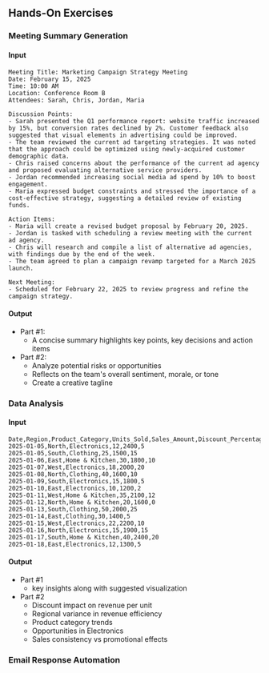 ## Hands-On Exercises

### Meeting Summary Generation

#### Input

```
Meeting Title: Marketing Campaign Strategy Meeting
Date: February 15, 2025
Time: 10:00 AM
Location: Conference Room B
Attendees: Sarah, Chris, Jordan, Maria

Discussion Points:
- Sarah presented the Q1 performance report: website traffic increased by 15%, but conversion rates declined by 2%. Customer feedback also suggested that visual elements in advertising could be improved.
- The team reviewed the current ad targeting strategies. It was noted that the approach could be optimized using newly-acquired customer demographic data.
- Chris raised concerns about the performance of the current ad agency and proposed evaluating alternative service providers.
- Jordan recommended increasing social media ad spend by 10% to boost engagement.
- Maria expressed budget constraints and stressed the importance of a cost-effective strategy, suggesting a detailed review of existing funds.

Action Items:
- Maria will create a revised budget proposal by February 20, 2025.
- Jordan is tasked with scheduling a review meeting with the current ad agency.
- Chris will research and compile a list of alternative ad agencies, with findings due by the end of the week.
- The team agreed to plan a campaign revamp targeted for a March 2025 launch.

Next Meeting:
- Scheduled for February 22, 2025 to review progress and refine the campaign strategy.
```
#### Output
* Part #1:
  * A concise summary highlights key points, key decisions and action items
* Part #2:
  * Analyze potential risks or opportunities
  * Reflects on the team's overall sentiment, morale, or tone
  * Create a creative tagline


### Data Analysis

#### Input
```
Date,Region,Product_Category,Units_Sold,Sales_Amount,Discount_Percentage
2025-01-05,North,Electronics,12,2400,5
2025-01-05,South,Clothing,25,1500,15
2025-01-06,East,Home & Kitchen,30,1800,10
2025-01-07,West,Electronics,18,2000,20
2025-01-08,North,Clothing,40,1600,10
2025-01-09,South,Electronics,15,1800,5
2025-01-10,East,Electronics,10,1200,2
2025-01-11,West,Home & Kitchen,35,2100,12
2025-01-12,North,Home & Kitchen,20,1600,0
2025-01-13,South,Clothing,50,2000,25
2025-01-14,East,Clothing,30,1400,5
2025-01-15,West,Electronics,22,2200,10
2025-01-16,North,Electronics,15,1900,15
2025-01-17,South,Home & Kitchen,40,2400,20
2025-01-18,East,Electronics,12,1300,5
```

#### Output
* Part #1
  * key insights along with suggested visualization
* Part #2
  *  Discount impact on revenue per unit
  *  Regional variance in revenue efficiency
  *  Product category trends
  *  Opportunities in Electronics
  *  Sales consistency vs promotional effects

### Email Response Automation
